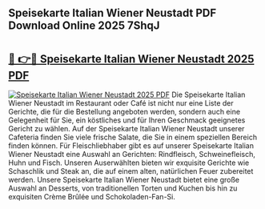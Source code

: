 ## Speisekarte Italian Wiener Neustadt PDF Download Online 2025 7ShqJ

# <h2><a href="http://gceb0i.nevu.top/?p=Speisekarte+Italian+Wiener+Neustadt">🔗 👉🔴 Speisekarte Italian Wiener Neustadt 2025 PDF</a></h2>

[![Speisekarte Italian Wiener Neustadt 2025 PDF](https://i.imgur.com/dBaPXMq.png)](http://gceb0i.nevu.top/?p=Speisekarte+Italian+Wiener+Neustadt)
Die Speisekarte Italian Wiener Neustadt im Restaurant oder Café ist nicht nur eine Liste der Gerichte, die für die Bestellung angeboten werden, sondern auch eine Gelegenheit für Sie, ein köstliches und für Ihren Geschmack geeignetes Gericht zu wählen. Auf der Speisekarte Italian Wiener Neustadt unserer Cafeteria finden Sie viele frische Salate, die Sie in einem speziellen Bereich finden können. Für Fleischliebhaber gibt es auf unserer Speisekarte Italian Wiener Neustadt eine Auswahl an Gerichten: Rindfleisch, Schweinefleisch, Huhn und Fisch. Unseren Auserwählten bieten wir exquisite Gerichte wie Schaschlik und Steak an, die auf einem alten, natürlichen Feuer zubereitet werden. Unsere Speisekarte Italian Wiener Neustadt bietet eine große Auswahl an Desserts, von traditionellen Torten und Kuchen bis hin zu exquisiten Crème Brûlée und Schokoladen-Fan-Si.
